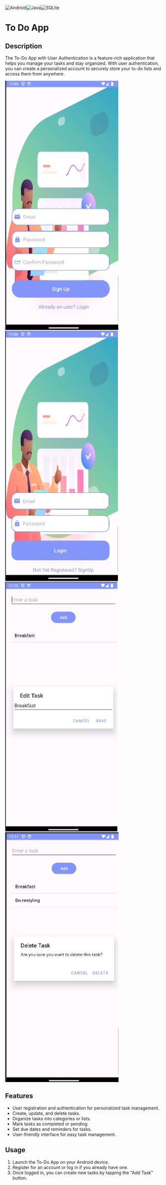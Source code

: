 ![Android](https://img.shields.io/badge/Android-3DDC84?style=for-the-badge&logo=android&logoColor=white)![Java](https://img.shields.io/badge/java-%23ED8B00.svg?style=for-the-badge&logo=openjdk&logoColor=white)![SQLite](https://img.shields.io/badge/sqlite-%2307405e.svg?style=for-the-badge&logo=sqlite&logoColor=white)

# To Do App

## Description

The To-Do App with User Authentication is a feature-rich application that helps you manage your tasks and stay organized. With user authentication, you can create a personalized account to securely store your to-do lists and access them from anywhere.

![Screenshot 1](ToDoSignUp.png)![Screenshot 2](ToDoLogin.png)
![Screenshot 3](ToDoEdit.png)![Screenshot 4](ToDoDelete.png)

## Features

- User registration and authentication for personalized task management.
- Create, update, and delete tasks.
- Organize tasks into categories or lists.
- Mark tasks as completed or pending.
- Set due dates and reminders for tasks.
- User-friendly interface for easy task management.

## Usage

1. Launch the To-Do App on your Android device.
2. Register for an account or log in if you already have one.
3. Once logged in, you can create new tasks by tapping the "Add Task" button.

